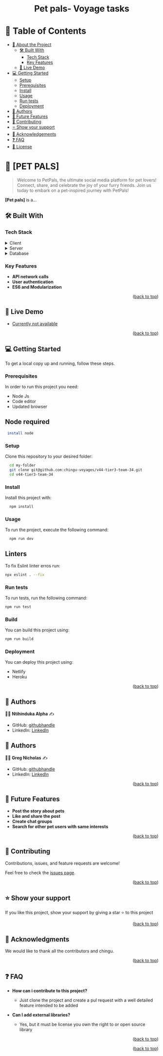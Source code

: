 <a name="readme-top"></a>
<div align="center">

  <br/>

  <h1><b>Pet pals- Voyage tasks</b></h1>

</div>

<!-- TABLE OF CONTENTS -->

# 📗 Table of Contents

- [📖 About the Project](#about-project)
  - [🛠 Built With](#built-with)
    - [Tech Stack](#tech-stack)
    - [Key Features](#key-features)
  - [🚀 Live Demo](#live-demo)
- [💻 Getting Started](#getting-started)
  - [Setup](#setup)
  - [Prerequisites](#prerequisites)
  - [Install](#install)
  - [Usage](#usage)
  - [Run tests](#run-tests)
  - [Deployment](#triangular_flag_on_post-deployment)
- [👥 Authors](#authors)
- [🔭 Future Features](#future-features)
- [🤝 Contributing](#contributing)
- [⭐️ Show your support](#support)
- [🙏 Acknowledgements](#acknowledgements)
- [❓ FAQ](#faq)
- [📝 License](#license)

<!-- PROJECT DESCRIPTION -->

# 📖 [PET PALS] <a name="about-project"></a>

> Welcome to PetPals, the ultimate social media platform for pet lovers! Connect, share, and celebrate the joy of your furry friends. Join us today to embark on a pet-inspired journey with PetPals!

**[Pet pals]** is a...

## 🛠 Built With <a name="built-with"></a>

### Tech Stack <a name="tech-stack"></a>


<details>
  <summary>Client</summary>
  <ul>
    <li>Node</li>
    <li>Vite</li>
    <li>Redux</li>
    <li>Tailwind</li>
    <li>font awesome</li>
    <li>HTML</li>
    <li>CSS</li>
  </ul>
</details>

<details>
  <summary>Server</summary>
  <ul>
    <li>Not applicable</li>
  </ul>
</details>

<details>
<summary>Database</summary>
  <ul>
    <li>Not applicable</li>
  </ul>
</details>

<!-- Features -->

### Key Features <a name="key-features"></a>


- **API network calls**
- **User authentication**
- **ES6 and Modularization**

<p align="right">(<a href="#readme-top">back to top</a>)</p>

<!-- LIVE DEMO -->

## 🚀 Live Demo <a name="live-demo"></a>


- [Currently not available]()

<p align="right">(<a href="#readme-top">back to top</a>)</p>

<!-- GETTING STARTED -->

## 💻 Getting Started <a name="getting-started"></a>


To get a local copy up and running, follow these steps.

### Prerequisites

In order to run this project you need:
- Node Js
- Code editor
- Updated browser

## Node required
```sh
 install node
```

### Setup

Clone this repository to your desired folder:



```sh
  cd my-folder
  git clone git@github.com:chingu-voyages/v44-tier3-team-34.git
  cd v44-tier3-team-34
```

### Install

Install this project with:

```sh
  npm install
```

### Usage


To run the project, execute the following command:


```sh
  npm run dev
```

## Linters
To fix Eslint linter erros run:

```sh
npx eslint . --fix
```

### Run tests

To run tests, run the following command:


```sh
npm run test
```

### Build

You can build this project using:


```sh
npm run build
```

### Deployment

You can deploy this project using:
- Netlify
- Heroku

<p align="right">(<a href="#readme-top">back to top</a>)</p>

<!-- AUTHORS -->

## 👥 Authors <a name="Ntihinduka Alpha"></a>

:man_technologist:  **Ntihinduka Alpha** :writing_hand: 

- GitHub: [githubhandle](https://github.com/AlphaNtihinduka)
- LinkedIn: [LinkedIn](https://www.linkedin.com/in/ntihinduka-alpha/) 

## 👥 Authors <a name="Ntihinduka Alpha"></a>

:man_technologist:  **Greg Nicholas** :writing_hand: 

- GitHub: [githubhandle](https://github.com/GregNicholas)
- LinkedIn: [LinkedIn](https://www.linkedin.com/in/greg-schoenberg/) 




<p align="right">(<a href="#readme-top">back to top</a>)</p>

<!-- FUTURE FEATURES -->

## 🔭 Future Features <a name="future-features"></a>


- **Post the story about pets**
- **Like and share the post**
- **Create chat groups**
- **Search for other pet users with same interests**


<p align="right">(<a href="#readme-top">back to top</a>)</p>

<!-- CONTRIBUTING -->

## 🤝 Contributing <a name="contributing"></a>

Contributions, issues, and feature requests are welcome!

Feel free to check the [issues page](https://github.com/chingu-voyages/v44-tier3-team-34/issues).

<p align="right">(<a href="#readme-top">back to top</a>)</p>

<!-- SUPPORT -->

## ⭐️ Show your support <a name="support"></a>


If you like this project, show your support by giving a star ⭐️ to this project


<p align="right">(<a href="#readme-top">back to top</a>)</p>

<!-- ACKNOWLEDGEMENTS -->

## 🙏 Acknowledgments <a name="acknowledgements"></a>


We would like to thank all the contributors and chingu.

<p align="right">(<a href="#readme-top">back to top</a>)</p>

<!-- FAQ (optional) -->

## ❓ FAQ <a name="faq"></a>



- **How can i contribute to this project?**

  - Just clone the project and create a pul request with a well detailed feature intended to be added

- **Can I add external libraries?**

  - Yes, but it must be license you own the right to or open source library

<p align="right">(<a href="#readme-top">back to top</a>)</p>

<p align="right">(<a href="#readme-top">back to top</a>)</p>